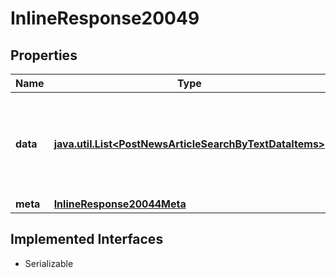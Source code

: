 

# InlineResponse20049


## Properties

Name | Type | Description | Notes
------------ | ------------- | ------------- | -------------
**data** | [**java.util.List&lt;PostNewsArticleSearchByTextDataItems&gt;**](PostNewsArticleSearchByTextDataItems.md) | News articles that match the filter criteria ordered by descending article time. |  [optional]
**meta** | [**InlineResponse20044Meta**](InlineResponse20044Meta.md) |  |  [optional]


## Implemented Interfaces

* Serializable


